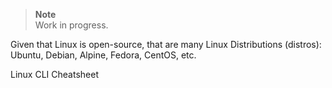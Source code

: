 > **Note**  
> Work in progress.


Given that Linux is open-source, that are many Linux Distributions (distros):
Ubuntu, Debian, Alpine, Fedora, CentOS, etc.

Linux CLI Cheatsheet
